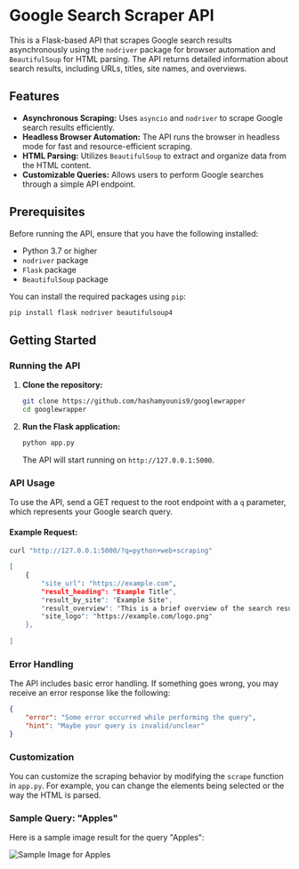 # Google Search Scraper API

This is a Flask-based API that scrapes Google search results asynchronously using the `nodriver` package for browser automation and `BeautifulSoup` for HTML parsing. The API returns detailed information about search results, including URLs, titles, site names, and overviews.

## Features

- **Asynchronous Scraping:** Uses `asyncio` and `nodriver` to scrape Google search results efficiently.
- **Headless Browser Automation:** The API runs the browser in headless mode for fast and resource-efficient scraping.
- **HTML Parsing:** Utilizes `BeautifulSoup` to extract and organize data from the HTML content.
- **Customizable Queries:** Allows users to perform Google searches through a simple API endpoint.

## Prerequisites

Before running the API, ensure that you have the following installed:

- Python 3.7 or higher
- `nodriver` package
- `Flask` package
- `BeautifulSoup` package

You can install the required packages using `pip`:

```bash
pip install flask nodriver beautifulsoup4
```

## Getting Started

### Running the API

1. **Clone the repository:**

    ```bash
    git clone https://github.com/hashamyounis9/googlewrapper 
    cd googlewrapper 
    ```

2. **Run the Flask application:**

    ```bash
    python app.py
    ```

    The API will start running on `http://127.0.0.1:5000`.

### API Usage

To use the API, send a GET request to the root endpoint with a `q` parameter, which represents your Google search query.

#### Example Request:

```bash
curl "http://127.0.0.1:5000/?q=python+web+scraping"

[
    {
        "site_url": "https://example.com",
        "result_heading": "Example Title",
        "result_by_site": "Example Site",
        "result_overview": "This is a brief overview of the search result.",
        "site_logo": "https://example.com/logo.png"
    },
    
]
```
### Error Handling

The API includes basic error handling. If something goes wrong, you may receive an error response like the following:

```json
{
    "error": "Some error occurred while performing the query",
    "hint": "Maybe your query is invalid/unclear"
}
```
### Customization

You can customize the scraping behavior by modifying the `scrape` function in `app.py`. For example, you can change the elements being selected or the way the HTML is parsed.

### Sample Query: "Apples"

Here is a sample image result for the query "Apples":

![Sample Image for Apples](/screenshot/Apples.png)
